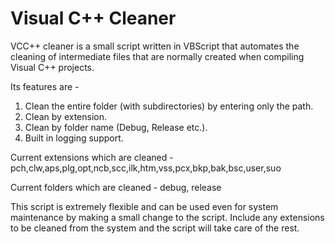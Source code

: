 Visual C++ Cleaner
==================

VCC++ cleaner is a small script written in VBScript that automates the cleaning of intermediate files that are normally created when compiling Visual C++ projects.


Its features are -
1. Clean the entire folder (with subdirectories) by entering only the path.
2. Clean by extension.
3. Clean by folder name (Debug, Release etc.).
4. Built in logging support.


Current extensions which are cleaned -
  pch,clw,aps,plg,opt,ncb,scc,ilk,htm,vss,pcx,bkp,bak,bsc,user,suo


Current folders which are cleaned -
  debug, release


This script is extremely flexible and can be used even for system maintenance by making a small change to the script. Include any extensions to be cleaned from the system and the script will take care of the rest.
